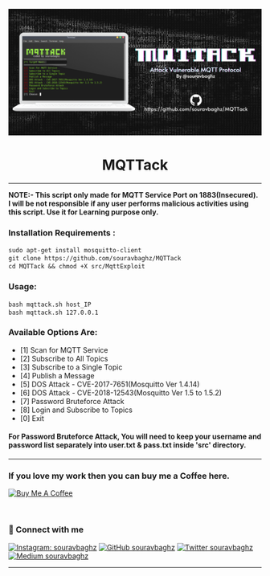 <p align="center">
  <img  width="800" src="src/MQTTack-banner.png" />
</p>
<h1 align="center"><b>MQTTack</b></h1>


*** 
**NOTE:- This script only made for MQTT Service Port on 1883(Insecured). I will be not responsible if any user performs malicious activities using this script. Use it for Learning purpose only.**


### Installation Requirements :
 ```
 sudo apt-get install mosquitto-client
 git clone https://github.com/souravbaghz/MQTTack
 cd MQTTack && chmod +X src/MqttExploit
 ```
### Usage:
```
bash mqttack.sh host_IP
bash mqttack.sh 127.0.0.1
```
### Available Options Are:
 + [1] Scan for MQTT Service
 + [2] Subscribe to All Topics
 + [3] Subscribe to a Single Topic
 + [4] Publish a Message
 + [5] DOS Attack - CVE-2017-7651(Mosquitto Ver 1.4.14)
 + [6] DOS Attack - CVE-2018-12543(Mosquitto Ver 1.5 to 1.5.2)
 + [7] Password Bruteforce Attack
 + [8] Login and Subscribe to Topics
 + [0] Exit

#### For Password Bruteforce Attack, You will need to keep your username and password list separately into user.txt & pass.txt inside 'src' directory. 
***
 ### If you love my work then you can buy me a Coffee here.
 <a href="https://www.buymeacoffee.com/souravbaghz" target="_blank"><img src="https://cdn.buymeacoffee.com/buttons/default-orange.png" alt="Buy Me A Coffee" height="41" width="174"></a>
 
 
 <br>

### 🤝 Connect with me
[![Instagram: souravbaghz](https://img.shields.io/badge/instagram-%23E4405F.svg?&style=for-the-badge&logo=instagram&logoColor=white)](https://www.instagram.com/souravbaghz)
[![GitHub souravbaghz](https://img.shields.io/badge/github-%23000000.svg?&style=for-the-badge&logo=github)](https://github.com/souravbaghz)
[![Twitter souravbaghz](https://img.shields.io/badge/twitter-%231DA1F2.svg?&style=for-the-badge&logo=twitter&logoColor=white)](https://twitter.com/souravbaghz)
[![Medium souravbaghz](https://img.shields.io/badge/medium-%2312100E.svg?&style=for-the-badge&logo=medium&logoColor=white)](https://medium.com/@souravbaghz)

---
